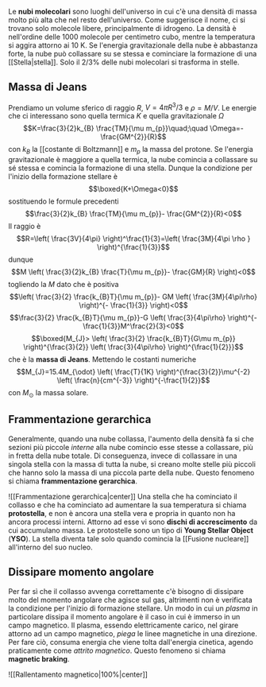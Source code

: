 Le **nubi molecolari** sono luoghi dell'universo in cui c'è una densità di massa molto più alta che nel resto dell'universo. Come suggerisce il nome, ci si trovano solo molecole libere, principalmente di idrogeno. La densità è nell'ordine delle 1000 molecole per centimetro cubo, mentre la temperatura si aggira attorno ai 10 K. Se l'energia gravitazionale della nube è abbastanza forte, la nube può collassare su se stessa e cominciare la formazione di una [[Stella|stella]]. Solo il 2/3% delle nubi molecolari si trasforma in stelle.
## Massa di Jeans
Prendiamo un volume sferico di raggio $R$, $V=4\pi R^{3}/3$ e $\rho=M/V$. Le energie che ci interessano sono quella termica $K$ e quella gravitazionale $\Omega$
$$K=\frac{3}{2}k_{B} \frac{TM}{\mu m_{p}}\quad;\quad \Omega=-\frac{GM^{2}}{R}$$
con $k_B$ la [[costante di Boltzmann]] e $m_{p}$ la massa del protone. Se l'energia gravitazionale è maggiore a quella termica, la nube comincia a collassare su sé stessa e comincia la formazione di una stella. Dunque la condizione per l'inizio della formazione stellare è
$$\boxed{K+\Omega<0}$$
sostituendo le formule precedenti
$$\frac{3}{2}k_{B} \frac{TM}{\mu m_{p}}- \frac{GM^{2}}{R}<0$$
Il raggio è
$$R=\left( \frac{3V}{4\pi} \right)^\frac{1}{3}=\left( \frac{3M}{4\pi \rho } \right)^{\frac{1}{3}}$$
dunque
$$M \left( \frac{3}{2}k_{B} \frac{T}{\mu m_{p}}- \frac{GM}{R} \right)<0$$
togliendo la $M$ dato che è positiva
$$\left( \frac{3}{2} \frac{k_{B}T}{\mu m_{p}}- GM \left( \frac{3M}{4\pi\rho} \right)^{- \frac{1}{3}} \right)<0$$
$$\frac{3}{2} \frac{k_{B}T}{\mu m_{p}}-G \left( \frac{3}{4\pi\rho} \right)^{- \frac{1}{3}}M^\frac{2}{3}<0$$
$$\boxed{M_{J}> \left( \frac{3}{2} \frac{k_{B}T}{G\mu m_{p}} \right)^{\frac{3}{2}} \left( \frac{3}{4\pi\rho} \right)^{\frac{1}{2}}}$$
che è la **massa di Jeans**. Mettendo le costanti numeriche
$$M_{J}=15.4M_{\odot} \left( \frac{T}{1K} \right)^{\frac{3}{2}}\mu^{-2} \left( \frac{n}{cm^{-3}} \right)^{-\frac{1}{2}}$$
con $M_{\odot}$ la massa solare.

## Frammentazione gerarchica
Generalmente, quando una nube collassa, l'aumento della densità fa si che sezioni più piccole *interne* alla nube comincio esse stesse a collassare, più in fretta della nube totale. Di conseguenza, invece di collassare in una singola stella con la massa di tutta la nube, si creano molte stelle più piccoli che hanno solo la massa di una piccola parte della nube. Questo fenomeno si chiama **frammentazione gerarchica**.

![[Frammentazione gerarchica|center]]
Una stella che ha cominciato il collasso e che ha cominciato ad aumentare la sua temperatura si chiama **protostella**, e non è ancora una stella vera e propria in quanto non ha ancora processi interni. Attorno ad esse vi sono **dischi di accrescimento** da cui accumulano massa. Le protostelle sono un tipo di **Young Stellar Object** (**YSO**). La stella diventa tale solo quando comincia la [[Fusione nucleare]] all'interno del suo nucleo.
## Dissipare momento angolare
Per far sì che il collasso avvenga correttamente c'è bisogno di dissipare molto del momento angolare che agisce sul gas, altrimenti non è verificata la condizione per l'inizio di formazione stellare. Un modo in cui un *plasma* in particolare dissipa il momento angolare è il caso in cui è immerso in un campo magnetico. Il plasma, essendo elettricamente carico, nel girare attorno ad un campo magnetico, *piega* le linee magnetiche in una direzione. Per fare ciò, consuma energia che viene tolta dall'energia cinetica, agendo praticamente come *attrito magnetico*. Questo fenomeno si chiama **magnetic braking**.

![[Rallentamento magnetico|100%|center]]

